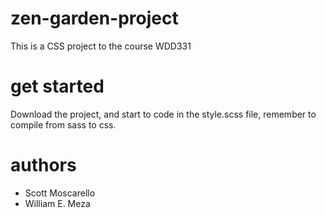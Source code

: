 # zen-garden-project

This is a CSS project to the course WDD331

# get started

Download the project, and start to code in the style.scss file, remember to compile from sass to css.
# authors

- Scott Moscarello
- William E. Meza